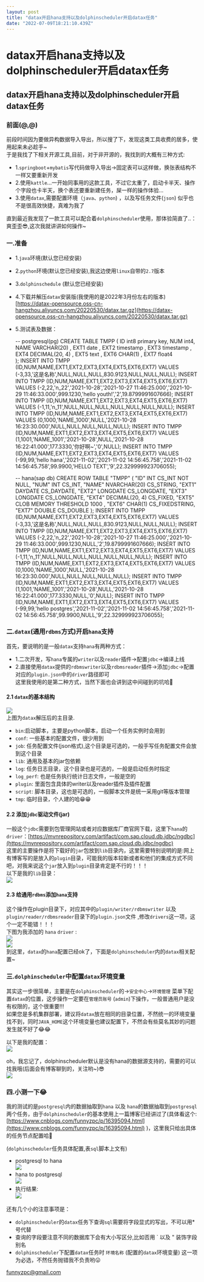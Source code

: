 ```yaml
---
layout: post
title: "datax开启hana支持以及dolphinscheduler开启datax任务"
date: "2022-07-09T18:21:10.439Z"
---
```

datax开启hana支持以及dolphinscheduler开启datax任务
========================================

datax开启hana支持以及dolphinscheduler开启datax任务
----------------------------------------

### 前面(@,@)

前段时间因为要做异构数据导入导出，所以搜了下，发现这类工具收费的居多，使用起来未必趁手~  
于是我找了下相关开源工具,目前，对于非开源的，我找到的大概有三种方式:

*   1.`springboot`+`mybatis`写代码做导入导出->固定表可以这样做，换张表结构不一样又要重新开发
*   2.使用`kattle`...一开始同事用的这款工具，不过它太重了，启动卡半天、操作个字段也卡半天，换个表还要重新建任务，屎一样的操作体验...
*   3.使用`datax`,需要配置环境（`java`、`python`) ，以及写任务文件(`json`) 似乎也不是很高效快捷，真难为我了

直到最近我发现了一款工具可以配合着`dolphinscheduler`使用，那体验简直了..：爽歪歪😎,这次我就讲讲如何操作~

### 一.准备

*   1.`java`环境(默认您已经安装)
*   2.`python`环境(默认您已经安装),我这边使用`linux`自带的`2.7`版本
*   3.`dolphinschedule` (默认您已经安装)
*   4.下载并解压`datax`安装版(我使用的是2022年3月份左右的版本)[https://datax-opensource.oss-cn-hangzhou.aliyuncs.com/20220530/datax.tar.gz](https://datax-opensource.oss-cn-hangzhou.aliyuncs.com/20220530/datax.tar.gz)
*   5.测试表及数据：

    
    -- postgresql(pg)
    CREATE  TABLE TMPP ( 
     ID int8 primary key, 
     NUM int4, 
     NAME VARCHAR(20) , 
     EXT1 date , 
     EXT2 timestamp ,
     EXT3 timestamp , 
     EXT4 DECIMAL(20, 4) , 
     EXT5 text    , 
     EXT6 CHAR(1) , 
     EXT7 float4  
    );
    INSERT INTO TMPP (ID,NUM,NAME,EXT1,EXT2,EXT3,EXT4,EXT5,EXT6,EXT7) VALUES (-3,33,'这是名称',NULL,NULL,NULL,830.9123,NULL,NULL,NULL);
    INSERT INTO TMPP (ID,NUM,NAME,EXT1,EXT2,EXT3,EXT4,EXT5,EXT6,EXT7) VALUES (-2,22,'n_22','2021-10-28','2021-10-27 11:46:25.000','2021-10-29 11:46:33.000',999.1230,'hello youth!','2',19.8799991607666);
    INSERT INTO TMPP (ID,NUM,NAME,EXT1,EXT2,EXT3,EXT4,EXT5,EXT6,EXT7) VALUES (-1,11,'n_11',NULL,NULL,NULL,NULL,NULL,NULL,NULL);
    INSERT INTO TMPP (ID,NUM,NAME,EXT1,EXT2,EXT3,EXT4,EXT5,EXT6,EXT7) VALUES (0,1000,'NAME_1000',NULL,'2021-10-28 16:23:30.000',NULL,NULL,NULL,NULL,NULL);
    INSERT INTO TMPP (ID,NUM,NAME,EXT1,EXT2,EXT3,EXT4,EXT5,EXT6,EXT7) VALUES (1,1001,'NAME_1001','2021-10-28',NULL,'2021-10-28 16:22:41.000',177.3330,'你好啊~','0',NULL);
    INSERT INTO TMPP (ID,NUM,NAME,EXT1,EXT2,EXT3,EXT4,EXT5,EXT6,EXT7) VALUES (-99,99,'hello hana','2021-11-02','2021-11-02 14:56:45.758','2021-11-02 14:56:45.758',99.9900,'HELLO TEXT','9',22.329999923706055);
      
    -- hana(sap db)
    CREATE ROW TABLE "TMPP" ( "ID" INT CS_INT NOT NULL, "NUM" INT CS_INT, "NAME" NVARCHAR(20) CS_STRING, "EXT1" DAYDATE CS_DAYDATE, "EXT2" LONGDATE CS_LONGDATE, "EXT3" LONGDATE CS_LONGDATE, "EXT4" DECIMAL(20, 4) CS_FIXED, "EXT5" CLOB MEMORY THRESHOLD 1000 , "EXT6" CHAR(1) CS_FIXEDSTRING, "EXT7" DOUBLE CS_DOUBLE );
    INSERT INTO TMPP (ID,NUM,NAME,EXT1,EXT2,EXT3,EXT4,EXT5,EXT6,EXT7) VALUES (-3,33,'这是名称',NULL,NULL,NULL,830.9123,NULL,NULL,NULL);
    INSERT INTO TMPP (ID,NUM,NAME,EXT1,EXT2,EXT3,EXT4,EXT5,EXT6,EXT7) VALUES (-2,22,'n_22','2021-10-28','2021-10-27 11:46:25.000','2021-10-29 11:46:33.000',999.1230,NULL,'2',19.8799991607666);
    INSERT INTO TMPP (ID,NUM,NAME,EXT1,EXT2,EXT3,EXT4,EXT5,EXT6,EXT7) VALUES (-1,11,'n_11',NULL,NULL,NULL,NULL,NULL,NULL,NULL);
    INSERT INTO TMPP (ID,NUM,NAME,EXT1,EXT2,EXT3,EXT4,EXT5,EXT6,EXT7) VALUES (0,1000,'NAME_1000',NULL,'2021-10-28 16:23:30.000',NULL,NULL,NULL,NULL,NULL);
    INSERT INTO TMPP (ID,NUM,NAME,EXT1,EXT2,EXT3,EXT4,EXT5,EXT6,EXT7) VALUES (1,1001,'NAME_1001','2021-10-28',NULL,'2021-10-28 16:22:41.000',177.3330,NULL,'0',NULL);
    INSERT INTO TMPP (ID,NUM,NAME,EXT1,EXT2,EXT3,EXT4,EXT5,EXT6,EXT7) VALUES (-99,99,'hello postgres','2021-11-02','2021-11-02 14:56:45.758','2021-11-02 14:56:45.758',99.9900,NULL,'9',22.329999923706055);
    

### 二.`datax`(通用`rdbms`方式)开启`hana`支持

首先，要说明的是一般`datax`支持`hana`有两种方式：

*   1.二次开发，写`hana`专属的`writer`以及`reader`插件->配置`jdbc`\->编译上线
*   2.直接使用`datax`提供的`rdbmswriter`以及`rdbmsreader`插件->添加`jdbc`\->配置对应的`plugin.json`中的`driver`路径即可  
    这里我使用的是第二种方式，当然下面也会讲到这中间碰到的坑哈🤣

#### 2.1 `datax`的基本结构

![](https://img2022.cnblogs.com/blog/1161789/202207/1161789-20220709233523783-488274199.png)  
上图为`datax`解压后的主目录.

*   `bin`:启动脚本，主要是python脚本，启动一个任务实例时会用到
*   `conf`: 一些基本的配置文件，很少用到
*   `job`: 任务配置文件(json格式),这个目录是可选的，一般手写任务配置文件会放到这个目录
*   `lib`: 通用及基本的jar包依赖
*   `log`: 任务日志目录，这个目录也是可选的，一般是启动任务时指定
*   `log_perf`: 也是任务执行统计日志文件，一般是空的
*   `plugin`: 里面包含具体的writer以及reader插件及插件配置
*   `script`: 脚本目录，这也是可选的，一般脚本文件是统一采用git等版本管理
*   `tmp`: 临时目录，个人建的哈😁😁

#### 2.2 添加`jdbc`驱动文件(jar)

一般这个`jdbc`需要到包管理网站或者对应数据库厂商官网下载，这里下`hana`的`driver`：[https://mvnrepository.com/artifact/com.sap.cloud.db.jdbc/ngdbc](https://mvnrepository.com/artifact/com.sap.cloud.db.jdbc/ngdbc)  
这里的主要操作是将下载好的`jar`包放到`lib`目录内，这里需要特别说明的是:网上有博客写的是放入的`plugin`目录，可能我的版本较新或者和他们的集成方式不同吧，对我来说这个`jar`放入到`plugin`目录肯定是不行的！！！  
以下是我的`lib`目录：  
![](https://img2022.cnblogs.com/blog/1161789/202207/1161789-20220709234712088-1526277400.png)

#### 2.3 给通用`rdbms`添加`hana`支持

这个操作在plugin目录下，对应其中的`plugin/writer/rdbmswriter` 以及 `plugin/reader/rdbmsreader`目录下的`plugin.json`文件 ,修改`drivers`这一项，这个一定不能错！！！  
下图为我添加的 `hana` `driver` :  
![](https://img2022.cnblogs.com/blog/1161789/202207/1161789-20220709235431910-1936831757.png)  
![](https://img2022.cnblogs.com/blog/1161789/202207/1161789-20220709235438582-1349483254.png)  
到这里，`datax`的`hana`配置已经ok了，下面是`dolphinscheduler`内的`datax`相关配置~

### 三.`dolphinscheduler`中配置`datax`环境变量

其实这一步很简单，主要是在`dolphinscheduler`的->`安全中心`\->`环境管理` 菜单下配置`datax`的位置，这步操作一定要在`管理员账号` (`admin`)下操作，一般普通用户是没有权限的，这个很重要!!!  
如果您是多机集群部署，建议将`datax`放在相同的目录位置，不然统一的环境变量找不到，同时`JAVA_HOME`这个环境变量也建议配置下，不然会有些莫名其妙的问题发生就不好了😂😂

以下是我的配置：  
![](https://img2022.cnblogs.com/blog/1161789/202207/1161789-20220710000159841-425227805.png)

oh，我忘记了，dolphinscheduler默认是没有hana的数据源支持的，需要的可以找我哦(后面会有博客聊到的，关注哟~)😎  
![](https://img2022.cnblogs.com/blog/1161789/202207/1161789-20220710000331101-893520402.png)

### 四.小测一下😂

我的测试的是`postgresql`内的数据抽取到`hana` 以及 `hana`的数据抽取到`postgresql` 两个任务，由于`dolphinscheduler`的基本使用上一篇博客已经讲过了(具体看这个:[https://www.cnblogs.com/funnyzpc/p/16395094.html](https://www.cnblogs.com/funnyzpc/p/16395094.html) )，这里我只给出具体的任务节点配置哈🤗

(`dolphinscheduler`任务具体配置,表`sql`脚本上文有)

*   postgresql to hana  
    ![](https://img2022.cnblogs.com/blog/1161789/202207/1161789-20220710000844774-509496714.png)
*   hana to postgresql  
    ![](https://img2022.cnblogs.com/blog/1161789/202207/1161789-20220710000946769-1683268728.png)
*   执行结果:  
    ![](https://img2022.cnblogs.com/blog/1161789/202207/1161789-20220710001059014-1347740371.png)

还有几个小的注意事项是：

*   `dolphinscheduler`的`datax`任务下查询`sql`需要将字段显式的写出，不可以用\*号代替
*   查询的字段要注意不同的数据库下会有大小写区分,比如否用 \` 以及 " 装饰字段别名
*   `dolphinscheduler`下配置`datax`任务时 `环境名称` (配置的`datax`环境变量) 这一项为必选，不然任务抛错我不负责哟😛

funnyzpc@gmail.com